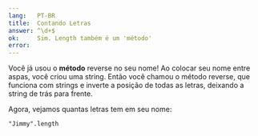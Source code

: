 ```yaml
---
lang:   PT-BR
title:  Contando Letras
answer: ^\d+$
ok:     Sim. Length também é um 'método'
error:  
---
```


Você já usou o __método__ reverse no seu nome! Ao colocar seu nome entre aspas, você criou uma string. Então você chamou o método reverse, que
funciona com strings e inverte a posição de todas as letras, deixando a string de trás para frente.

Agora, vejamos quantas letras tem em seu nome:

    "Jimmy".length

